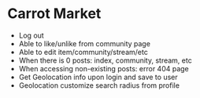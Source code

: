 # Carrot Market

- Log out
- Able to like/unlike from community page
- Able to edit item/community/stream/etc
- When there is 0 posts: index, community, stream, etc
- When accessing non-existing posts: error 404 page
- Get Geolocation info upon login and save to user
- Geolocation customize search radius from profile
